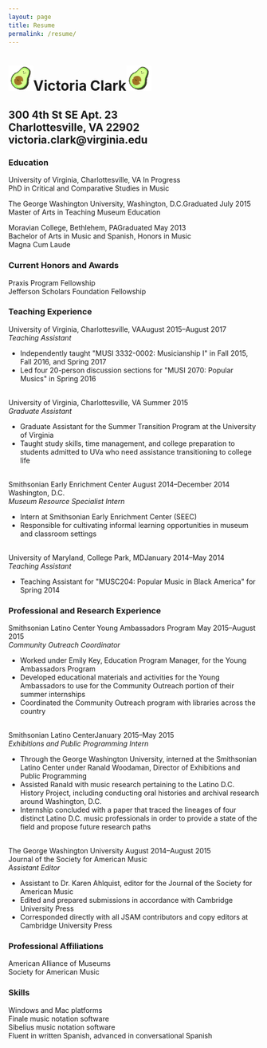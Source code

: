 ```yaml
---
layout: page
title: Resume
permalink: /resume/
---
```

<body>
<h1><img src="assets/avocado.gif" height="50px" width="50px" border="0">Victoria Clark<img src="assets/avocado.gif" height="50px" width="50px" border="0"></h1>
<h2>300 4th St SE Apt. 23
<br>Charlottesville, VA 22902
<br>victoria.clark@virginia.edu</h2>

<h3>
Education </h3>
University of Virginia, Charlottesville, VA <span class="date ">In Progress</span>​
<br>PhD in Critical and Comparative Studies in Music

<p>The George Washington University, Washington, D.C.<span class="date ">Graduated July 2015</span>
<br>Master of Arts in Teaching Museum Education</P>

<p>Moravian College, Bethlehem, PA<span class="date ">Graduated May 2013</span>
<br>Bachelor of Arts in Music and Spanish, Honors in Music
<br>Magna Cum Laude</p>

<h3>Current Honors and Awards</h3>
Praxis Program Fellowship
<br>Jefferson Scholars Foundation Fellowship

<h3>Teaching Experience</h3>
University of Virginia, Charlottesville, VA<span class="date ">August 2015&ndash;August 2017</span>
<br><em>Teaching Assistant</em>
<ul>
<li>Independently taught "MUSI 3332-0002: Musicianship I" in Fall 2015, Fall 2016, and Spring 2017</li>
<li>Led four 20-person discussion sections for "MUSI 2070: Popular Musics" in Spring 2016</li>
</ul>
<br>University of Virginia, Charlottesville, VA <span class="date ">Summer 2015</span>
<br><em>Graduate Assistant</em>
<ul>
<li>Graduate Assistant for the Summer Transition Program at the University of Virginia</li>
<li>Taught study skills, time management, and college preparation to students admitted to UVa who need assistance transitioning to college life</li>
</ul>
<br>Smithsonian Early Enrichment Center <span class="date ">August 2014&ndash;December 2014</span>
<br>Washington, D.C.
<br><em>Museum Resource Specialist Intern</em>
<ul>
<li>Intern at Smithsonian Early Enrichment Center (SEEC)</li>
<li>Responsible for cultivating informal learning opportunities in museum and classroom settings</li>
</ul>
<br>University of Maryland, College Park, MD<span class="date ">January 2014&ndash;May 2014</span>
<br><em>Teaching Assistant</em>
<ul>
<li>Teaching Assistant for "MUSC204: Popular Music in Black America" for Spring 2014</li></ul>

<h3>Professional and Research Experience</h3>
Smithsonian Latino Center Young Ambassadors Program <span class="date ">May 2015&ndash;August 2015</span>
<br><em>Community Outreach Coordinator</em>
<ul>
<li>Worked under Emily Key, Education Program Manager, for the Young Ambassadors Program</li>
<li>Developed educational materials and activities for the Young Ambassadors to use for the Community Outreach portion of their summer internships</li>
<li>Coordinated the Community Outreach program with libraries across the country</li>
</ul>
<br>Smithsonian Latino Center<span class="date ">January 2015&ndash;May 2015</span>
<br><em>Exhibitions and Public Programming Intern</em>
<ul>
<li>Through the George Washington University, interned at the Smithsonian Latino Center under Ranald Woodaman, Director of Exhibitions and Public Programming</li>
<li>Assisted Ranald with music research pertaining to the Latino D.C. History Project, including conducting oral histories and archival research around Washington, D.C.</li>
<li>Internship concluded with a paper that traced the lineages of four distinct Latino D.C. music professionals in order to provide a state of the field and propose future research paths</li>
</ul>
<br>The George Washington University <span class="date ">August 2014&ndash;August 2015</span>
<br>Journal of the Society for American Music
<br><em>Assistant Editor</em>
<ul>
<li>Assistant to Dr. Karen Ahlquist, editor for the Journal of the Society for American Music</li>
<li>Edited and prepared submissions in accordance with Cambridge University Press</li>
<li>Corresponded directly with all JSAM contributors and copy editors at Cambridge University Press</li>
</ul>
<h3>Professional Affiliations</h3>
American Alliance of Museums
<br>Society for American Music

<h3>Skills</h3>
Windows and Mac platforms
<br>Finale music notation software
<br>Sibelius music notation software
<br>Fluent in written Spanish, advanced in conversational Spanish




</body>
